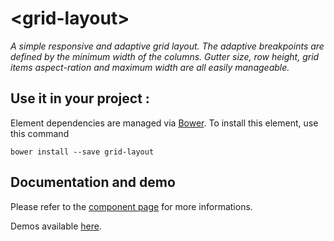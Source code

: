# &lt;grid-layout&gt;

_A simple responsive and adaptive grid layout.
The adaptive breakpoints are defined by the minimum width of the columns.
Gutter size, row height, grid items aspect-ration and maximum width are all easily manageable._

## Use it in your project :

Element dependencies are managed via [Bower](http://bower.io/). To install this element,
use this command

    bower install --save grid-layout


## Documentation and demo

Please refer to the <a href="https://vguillou.github.io/webcomponents/grid-layout/">component page</a> for more informations.

Demos available <a href="https://vguillou.github.io/webcomponents/grid-layout/demo">here</a>.
